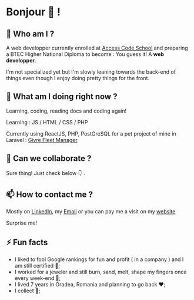# Bonjour 👋 !

## 🔭 Who am I ?

A web developper currently enrolled at [Access Code School](www.accesscodeschool.fr) and preparing a BTEC Higher National Diploma to become : You guess it! A **web developper**. 

I'm not specialized yet but I'm slowly leaning towards the back-end of things even though I enjoy doing pretty things for the front.


## 🌱 What am I doing right now ?

Learning, coding, reading docs and coding again!

Learning : JS / HTML / CSS / PHP

Currently using ReactJS, PHP, PostGreSQL for a pet project of mine in Laravel : [Givre Fleet Manager](https://www.guillaumeblondel.dev)

## 👯 Can we collaborate ?

Sure thing! Just check below :point_down:
.
## 📫 How to contact me ?

Mostly on [LinkedIn](https://www.linkedin.com/in/guillaumeblondel/), my [Email](mailto:gllmblndl@gmail.com) or you can pay me a visit on my [website](https://blondelguillau.me)

Surprise me!

## ⚡ Fun facts

* I liked to fool Google rankings for fun and profit ( in a company ) and I am still certified :scroll:;
* I worked for a jeweler and still burn, sand, melt, shape my fingers once every week-end :gem:;
* I lived 7 years in Oradea, Romania and planning to go back :heart:;
* I collect :athletic_shoe:;
